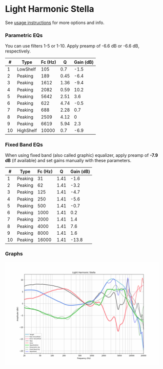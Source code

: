 # Light Harmonic Stella
See [usage instructions](https://github.com/jaakkopasanen/AutoEq#usage) for more options and info.

### Parametric EQs
You can use filters 1-5 or 1-10. Apply preamp of -6.6 dB or -6.6 dB, respectively.

|   # | Type      |   Fc (Hz) |    Q |   Gain (dB) |
|-----|-----------|-----------|------|-------------|
|   1 | LowShelf  |       105 | 0.7  |        -1.5 |
|   2 | Peaking   |       189 | 0.45 |        -6.4 |
|   3 | Peaking   |      1612 | 1.36 |        -9.4 |
|   4 | Peaking   |      2082 | 0.59 |        10.2 |
|   5 | Peaking   |      5642 | 2.51 |         3.6 |
|   6 | Peaking   |       622 | 4.74 |        -0.5 |
|   7 | Peaking   |       688 | 2.28 |         0.7 |
|   8 | Peaking   |      2509 | 4.12 |         0   |
|   9 | Peaking   |      6619 | 5.94 |         2.3 |
|  10 | HighShelf |     10000 | 0.7  |        -6.9 |

### Fixed Band EQs
When using fixed band (also called graphic) equalizer, apply preamp of **-7.9 dB** (if available) and set gains manually with these parameters.

|   # | Type    |   Fc (Hz) |    Q |   Gain (dB) |
|-----|---------|-----------|------|-------------|
|   1 | Peaking |        31 | 1.41 |        -1.6 |
|   2 | Peaking |        62 | 1.41 |        -3.2 |
|   3 | Peaking |       125 | 1.41 |        -4.7 |
|   4 | Peaking |       250 | 1.41 |        -5.6 |
|   5 | Peaking |       500 | 1.41 |        -0.7 |
|   6 | Peaking |      1000 | 1.41 |         0.2 |
|   7 | Peaking |      2000 | 1.41 |         1.4 |
|   8 | Peaking |      4000 | 1.41 |         7.6 |
|   9 | Peaking |      8000 | 1.41 |         1.6 |
|  10 | Peaking |     16000 | 1.41 |       -13.8 |

### Graphs
![](./Light%20Harmonic%20Stella.png)
